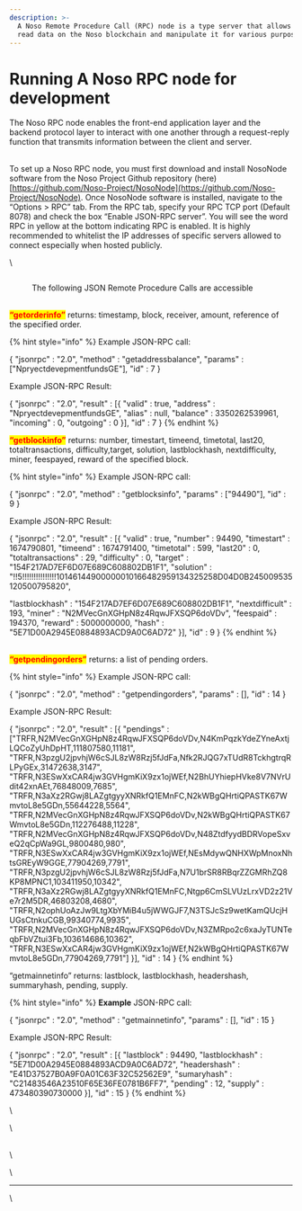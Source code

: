 ```yaml
---
description: >-
  A Noso Remote Procedure Call (RPC) node is a type server that allows users to
  read data on the Noso blockchain and manipulate it for various purposes.
---
```


# Running A Noso RPC node for development

The Noso RPC node enables the front-end application layer and the backend protocol layer to interact with one another through a request-reply function that transmits information between the client and server.

\
To set up a Noso RPC node, you must first download and install NosoNode software from the Noso Project Github repository (here) [https://github.com/Noso-Project/NosoNode](https://github.com/Noso-Project/NosoNode). Once NosoNode software is installed, navigate to the “Options > RPC” tab. From the RPC tab, specify your RPC TCP port (Default 8078) and check the box “Enable JSON-RPC server”. You will see the word RPC in yellow at the bottom indicating RPC is enabled. It is highly recommended to whitelist the IP addresses of specific servers allowed to connect especially when hosted publicly.

\


<figure><img src="https://lh5.googleusercontent.com/nl0FyDUzIF4wPXs6hSoRTYUI52FEu37HmVwtSzt4toBCu5yHEXPGbw__4GBwleEfmrn9XQL4kqILwXbUzMr5RCN3XP93nRRmHVh9VI8P2hgHmoC9I9MX6eZy9TPw3w1CacYzf5Orl5SQ8X6_ZclsL-f_8CxZE8sfzEeqMIdZsGlDWhaORvMZuiLuFVwvuA" alt=""><figcaption><p>The following JSON Remote Procedure Calls are accessible</p></figcaption></figure>



\
<mark style="color:red;">**“getorderinfo”**</mark> returns: timestamp, block, receiver, amount, reference of the specified order.

{% hint style="info" %}
Example JSON-RPC call:&#x20;

{ "jsonrpc" : "2.0", "method" : "getaddressbalance", "params" : \["NpryectdevepmentfundsGE"], "id" : 7 }

Example JSON-RPC Result:

{ "jsonrpc" : "2.0", "result" : \[{ "valid" : true, "address" : "NpryectdevepmentfundsGE", "alias" : null, "balance" : 3350262539961, "incoming" : 0, "outgoing" : 0 }], "id" : 7 }
{% endhint %}



<mark style="color:red;">**“getblockinfo”**</mark> returns: number, timestart, timeend, timetotal, last20, totaltransactions, difficulty,target, solution, lastblockhash, nextdifficulty, miner, feespayed, reward of the specified block.

{% hint style="info" %}
Example JSON-RPC call:

{ "jsonrpc" : "2.0", "method" : "getblocksinfo", "params" : \["94490"], "id" : 9 }

Example JSON-RPC Result:

{ "jsonrpc" : "2.0", "result" : \[{ "valid" : true, "number" : 94490, "timestart" : 1674790801, "timeend" : 1674791400, "timetotal" : 599, "last20" : 0, "totaltransactions" : 29, "difficulty" : 0, "target" : "154F217AD7EF6D07E689C608802DB1F1", "solution" : "!!5!!!!!!!!!!!!!!!10146144900000010166482959134325258D04D0B245009535120500795820",&#x20;

"lastblockhash" : "154F217AD7EF6D07E689C608802DB1F1", "nextdifficult" : 193, "miner" : "N2MVecGnXGHpN8z4RqwJFXSQP6doVDv", "feespaid" : 194370, "reward" : 5000000000, "hash" : "5E71D00A2945E0884893ACD9A0C6AD72" }], "id" : 9 }
{% endhint %}

\
<mark style="color:red;">**“getpendingorders”**</mark> returns: a list of pending orders.

{% hint style="info" %}
Example JSON-RPC call:

{ "jsonrpc" : "2.0", "method" : "getpendingorders", "params" : \[], "id" : 14 }

Example JSON-RPC Result:

{ "jsonrpc" : "2.0", "result" : \[{ "pendings" : \["TRFR,N2MVecGnXGHpN8z4RqwJFXSQP6doVDv,N4KmPqzkYdeZYneAxtjLQCoZyUhDpHT,111807580,11181", "TRFR,N3pzgU2jpvhjW6cSJL8zW8Rzj5fJdFa,Nfk2RJQG7xTUdR8TckhgtrqRLPyGEx,31472638,3147", "TRFR,N3ESwXxCAR4jw3GVHgmKiX9zx1ojWEf,N2BhUYhiepHVke8V7NVrUdit42xnAEt,76848009,7685", "TRFR,N3aXz2RGwj8LAZgtgyyXNRkfQ1EMnFC,N2kWBgQHrtiQPASTK67WmvtoL8e5GDn,55644228,5564", "TRFR,N2MVecGnXGHpN8z4RqwJFXSQP6doVDv,N2kWBgQHrtiQPASTK67WmvtoL8e5GDn,112276488,11228", "TRFR,N2MVecGnXGHpN8z4RqwJFXSQP6doVDv,N48ZtdfyydBDRVopeSxveQ2qCpWa9GL,9800480,980", "TRFR,N3ESwXxCAR4jw3GVHgmKiX9zx1ojWEf,NEsMdywQNHXWpMnoxNhtsGREyW9GGE,77904269,7791", "TRFR,N3pzgU2jpvhjW6cSJL8zW8Rzj5fJdFa,N7U1brSR8RBqrZZGMRhZQ8KP8MPNC1,103411950,10342", "TRFR,N3aXz2RGwj8LAZgtgyyXNRkfQ1EMnFC,Ntgp6CmSLVUzLrxVD2z21Ve7r2M5DR,46803208,4680", "TRFR,N2ophUoAzJw9LtgXbYMiB4u5jWWGJF7,N3TSJcSz9wetKamQUcjHUGsCtnkuCGB,99340774,9935", "TRFR,N2MVecGnXGHpN8z4RqwJFXSQP6doVDv,N3ZMRpo2c6xaJyTUNTeqbFbVZtui3Fb,103614686,10362", "TRFR,N3ESwXxCAR4jw3GVHgmKiX9zx1ojWEf,N2kWBgQHrtiQPASTK67WmvtoL8e5GDn,77904269,7791"] }], "id" : 14 }
{% endhint %}



“getmainnetinfo” returns: lastblock, lastblockhash, headershash, summaryhash, pending, supply.

{% hint style="info" %}
**Example** JSON-RPC call:

{ "jsonrpc" : "2.0", "method" : "getmainnetinfo", "params" : \[], "id" : 15 }

Example JSON-RPC Result:

{ "jsonrpc" : "2.0", "result" : \[{ "lastblock" : 94490, "lastblockhash" : "5E71D00A2945E0884893ACD9A0C6AD72", "headershash" : "E41D37527B0A9F0A01C63F32C52562E9", "sumaryhash" : "C21483546A23510F65E36FE0781B6FF7", "pending" : 12, "supply" : 473480390730000 }], "id" : 15 }
{% endhint %}



\




\


\
\


\


***

\
